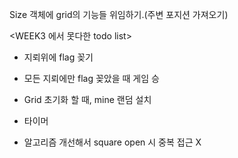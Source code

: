 Size 객체에 grid의 기능들 위임하기.(주변 포지션 가져오기)

<WEEK3 에서 못다한 todo list>
* 지뢰위에 flag 꽂기
* 모든 지뢰에만 flag 꽂았을 때 게임 승
* Grid 초기화 할 때, mine 랜덤 설치

* 타이머
* 알고리즘 개선해서 square open 시 중복 접근 X
